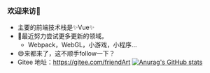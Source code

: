 ### 欢迎来访👋

- 主要的前端技术栈是✨Vue✨
- 🌱最近努力尝试更多更新的领域。
  - Webpack，WebGL，小游戏，小程序...
- 😄来都来了，这不顺手follow一下？
- Gitee 地址：https://gitee.com/friendArt
[![Anurag's GitHub stats](https://github-readme-stats.vercel.app/api?username=YYForReal)](https://github.com/anuraghazra/github-readme-stats)


<!--
**YYForReal/YYForReal** is a ✨ _special_ ✨ repository because its `README.md` (this file) appears on your GitHub profile.
Here are some ideas to get you started:
- 🔭 I’m currently working on ...
- 🌱 I’m currently learning ...
- 👯 I’m looking to collaborate on ...
- 🤔 I’m looking for help with ...
- 💬 Ask me about ...
- 📫 How to reach me: ...
- 😄 Pronouns: ...
- ⚡ Fun fact: ...
-->
